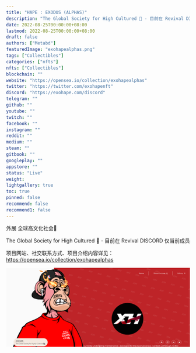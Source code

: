 ```yaml
---
title: "HAPE : EXODUS (ALPHAS)"
description: "The Global Society for High Cultured 🦍 - 目前在 Revival DISCORD 仅当前成员"
date: 2022-08-25T00:00:00+08:00
lastmod: 2022-08-25T00:00:00+08:00
draft: false
authors: ["Metabd"]
featuredImage: "exohapealphas.png"
tags: ["Collectibles"]
categories: ["nfts"]
nfts: ["Collectibles"]
blockchain: ""
website: "https://opensea.io/collection/exohapealphas"
twitter: "https://twitter.com/exohapenft"
discord: "https://exohape.com/discord"
telegram: ""
github: ""
youtube: ""
twitch: ""
facebook: ""
instagram: ""
reddit: ""
medium: ""
steam: ""
gitbook: ""
googleplay: ""
appstore: ""
status: "Live"
weight: 
lightgallery: true
toc: true
pinned: false
recommend: false
recommend1: false
---
```

外展
全球高文化社会🦍

The Global Society for High Cultured 🦍 - 目前在 Revival DISCORD 仅当前成员

项目网站、社交联系方式、项目介绍内容详见：https://opensea.io/collection/exohapealphas

![nft](3234231123.png)
